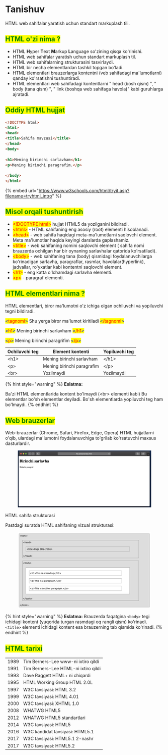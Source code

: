 # Tanishuv

HTML web sahifalar yaratish uchun standart markuplash tili.

## <mark style="color:green;">HTML o'zi nima ?</mark>

* HTML **H**yper **T**ext **M**arkup **L**anguage so'zining qisqa ko'rinishi.
* HTML web sahifalar yaratish uchun standart markuplash til.
* HTML web sahifalarning strukturasini tasvirlaydi.
* HTML  bir necha elementlardan tashkil topgan bo'ladi.
* HTML elementlari brauzerlarga kontentni (veb sahifadagi ma'lumotlarni) qanday ko'rsatishni tushuntiradi.
* HTML elementlari web sahifadagi kontentlarni " head (bosh qism) ", " body (tana qism) ", " link (boshqa web sahifaga havola)" kabi guruhlarga ajratadi.

## <mark style="color:green;">Oddiy HTML hujjat</mark>

```html
<!DOCTYPE html>
<html>
<head>
<title>Sahifa mavzusi</title>
</head>
<body>

<h1>Mening birinchi sarlavham</h1>
<p>Mening birinchi paragrafim.</p>

</body>
</html> 
```

{% embed url="https://www.w3schools.com/html/tryit.asp?filename=tryhtml_intro" %}

## <mark style="color:green;">Misol orqali tushuntirish</mark>

* <mark style="color:red;">\<!DOCTYPE html></mark> hujjat HTML5 da yozilganini bildiradi.&#x20;
* <mark style="color:red;">\<html></mark>  -  HTML sahifaning eng asosiy (root) elementi hisoblanadi.&#x20;
* <mark style="color:red;">\<head></mark> -  ​web sahifa haqidagi meta-ma'lumotlarni saqlovchi element. Meta ma'lumotlar haqida keyingi darslarda gaplashamiz.
* <mark style="color:red;">\<title></mark>  -  web sahifaning nomini saqlovchi element ( sahifa nomi  brauzerda ochilgan har bir oynaning sarlavhalar qatorida ko'rsatiladi).
* <mark style="color:red;">\<body></mark>  -  web sahifaning tana (body) qismidagi foydalanuvchilarga ko'rinadigan sarlavha, paragraflar, rasmlar, havolalar(hyperlink), jadvallar, ro'yxatlar kabi kontentni saqlovchi element.
* <mark style="color:red;">\<h1></mark>  -  eng katta o'lchamdagi sarlavha elementi.
* <mark style="color:red;">\<p></mark>  -  paragraf elementi.

## <mark style="color:green;">HTML elementlari nima ?</mark>

HTML elementlari, biror ma'lumotni o'z ichiga olgan ochiluvchi va yopiluvchi tegni bildiradi.

<mark style="color:blue;"><</mark><mark style="color:red;">tagnomi</mark><mark style="color:blue;">></mark> Shu yerga biror ma'lumot kiritiladi <mark style="color:blue;"><</mark><mark style="color:red;">/tagnomi</mark><mark style="color:blue;">></mark>

<mark style="color:blue;"><</mark><mark style="color:red;">h1</mark><mark style="color:blue;">></mark> Mening birinchi sarlavham <mark style="color:blue;"><</mark><mark style="color:red;">/h1</mark><mark style="color:blue;">></mark>

<mark style="color:blue;"><</mark><mark style="color:red;">p</mark><mark style="color:blue;">></mark> Mening birinchi paragrifim <mark style="color:blue;"><</mark><mark style="color:red;">/p</mark><mark style="color:blue;">></mark>

| Ochiluvchi teg | Element kontenti           | Yopiluvchi teg |
| -------------- | -------------------------- | -------------- |
| \<h1>          | Mening birinchi sarlavham  | \</h1>         |
| \<p>           | Mening birinchi paragrafim | \</p>          |
| \<br>          | Yozilmaydi                 | Yozilmaydi     |

{% hint style="warning" %}
**Eslatma:**&#x20;

Ba'zi HTML elementlarida kontent bo'lmaydi (\<br> elementi kabi) Bu elementlar bo'sh elementlar deyiladi.  Bo'sh elementlarda yopiluvchi teg ham bo'lmaydi.
{% endhint %}

## <mark style="color:green;">Web brauzerlar</mark>

Web-brauzerlar (Chrome, Safari, Firefox, Edge, Opera) HTML hujjatlarni o'qib, ulardagi ma'lumotni foydalanuvchiga to'grilab ko'rsatuvchi maxsus dasturlardir.

<figure><img src="../../.gitbook/assets/image (766).png" alt=""><figcaption></figcaption></figure>

HTML sahifa strukturasi

Pastdagi suratda HTML sahifaning vizual strukturasi:

<figure><img src="../../.gitbook/assets/image (196).png" alt=""><figcaption></figcaption></figure>

{% hint style="warning" %}
**Eslatma:** ​Brauzerda faqatgina `<body>` tegi ichidagi kontent (yuqorida turgan rasmdagi oq rangli qism) ko'rinadi. `<title>` elementi ichidagi kontent esa brauzerning tab qismida ko'rinadi.&#x20;
{% endhint %}

## <mark style="color:green;">HTML tarixi</mark>

|      |                                      |
| ---- | ------------------------------------ |
| 1989 | Tim Berners-Lee www-ni ixtiro qildi  |
| 1991 | Tim Berners-Lee HTML-ni ixtiro qildi |
| 1993 | Dave Raggett HTML+ ni chiqardi       |
| 1995 | HTML Working Group HTML 2.0L         |
| 1997 | W3C tavsiyasi: HTML 3.2              |
| 1999 | W3C tavsiyasi: HTML 4.01             |
| 2000 | W3C tavsiyasi: XHTML 1.0             |
| 2008 | WHATWG HTML5                         |
| 2012 | WHATWG HTML5 standartlari            |
| 2014 | W3C tavsiyasi: HTML5                 |
| 2016 | W3C kandidat tavsiyasi: HTML5.1      |
| 2017 | W3C tavsiyasi: HTML5.1 2-nashr       |
| 2017 | W3C tavsiyasi: HTML5.2               |







